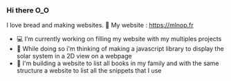 ### Hi there O_O

I love bread and making websites.
🍞 My website : https://mlnop.fr

- 💻 I’m currently working on filling my website with my multiples projects
- 🔭 While doing so i'm thinking of making a javascript library to display the solar system in a 2D view on a webpage
- 👀 I'm building a website to list all books in my family and with the same structure a website to list all the snippets that I use
